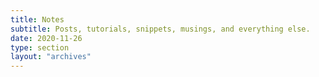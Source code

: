 ```yaml
---
title: Notes
subtitle: Posts, tutorials, snippets, musings, and everything else.
date: 2020-11-26
type: section
layout: "archives"
---
```

